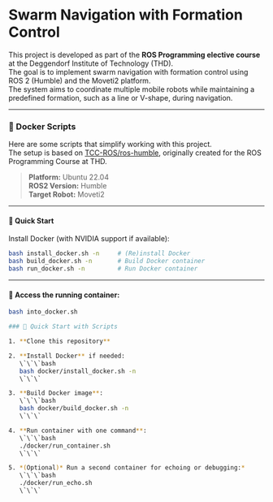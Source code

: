 # Swarm Navigation with Formation Control

This project is developed as part of the **ROS Programming elective course** at the Deggendorf Institute of Technology (THD).  
The goal is to implement swarm navigation with formation control using ROS 2 (Humble) and the Moveti2 platform.  
The system aims to coordinate multiple mobile robots while maintaining a predefined formation, such as a line or V-shape, during navigation.

---

### 🐳 Docker Scripts

Here are some scripts that simplify working with this project.  
The setup is based on [TCC-ROS/ros-humble](https://github.com/TCC-ROS/ros-humble), originally created for the ROS Programming Course at THD.

> **Platform:** Ubuntu 22.04  
> **ROS2 Version:** Humble  
> **Target Robot:** Moveti2

---

#### 🚀 Quick Start

Install Docker (with NVIDIA support if available):

```bash
bash install_docker.sh -n     # (Re)install Docker
bash build_docker.sh -n       # Build Docker container
bash run_docker.sh -n         # Run Docker container
```

---

#### 🐅 Access the running container:


```bash
bash into_docker.sh

### 🚀 Quick Start with Scripts

1. **Clone this repository**  

2. **Install Docker** if needed:  
   \`\`\`bash
   bash docker/install_docker.sh -n
   \`\`\`

3. **Build Docker image**:  
   \`\`\`bash
   bash docker/build_docker.sh -n
   \`\`\`

4. **Run container with one command**:  
   \`\`\`bash
   ./docker/run_container.sh
   \`\`\`

5. *(Optional)* Run a second container for echoing or debugging:*  
   \`\`\`bash
   ./docker/run_echo.sh
   \`\`\`

